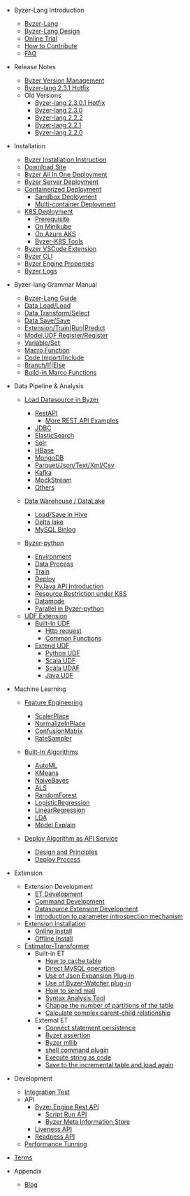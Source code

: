 - Byzer-Lang Introduction
  * [Byzer-Lang](/byzer-lang/en-us/introduction/byzer_lang_intro.md)
  * [Byzer-Lang Design](/byzer-lang/en-us/introduction/byzer_lang_design.md)
  * [Online Trial](/byzer-lang/en-us/introduction/online_trial.md)
  * [How to Contribute](/byzer-lang/en-us/appendix/contribute.md)  
  * [FAQ](/byzer-lang/en-us/faq/byzerlang_FAQ.md)

- Release Notes
  * [Byzer Version Management](/byzer-lang/en-us/release-notes/README.md)
  * [Byzer-lang 2.3.1 Hotfix](/byzer-lang/en-us/release-notes/2.3.1.md)
  - Old Versions
    * [Byzer-lang 2.3.0.1 Hotfix](/byzer-lang/en-us/release-notes/2.3.0.1.md)
    * [Byzer-lang 2.3.0](/byzer-lang/en-us/release-notes/2.3.0.md)
    * [Byzer-lang 2.2.2](/byzer-lang/en-us/release-notes/2.2.2.md)
    * [Byzer-lang 2.2.1](/byzer-lang/en-us/release-notes/2.2.1.md)
    * [Byzer-lang 2.2.0](/byzer-lang/en--us/release-notes/2.2.0.md)

- Installation
  * [Byzer Installation Instruction](/byzer-lang/en-us/installation/README.md)
  * [Download Site](/byzer-lang/en-us/installation/download/site.md)
  * [Byzer All In One Deployment](/byzer-lang/en-us/installation/server/byzer-all-in-one-deployment.md)
  * [Byzer Server Deployment](/byzer-lang/en-us/installation/server/binary-installation.md)
  * [Containerized Deployment](/byzer-lang/en-us/installation/containerized-deployment/containerized-deployment.md)
    * [Sandbox Deployment](/byzer-lang/en-us/installation/containerized-deployment/sandbox-standalone.md)
    * [Multi-container Deployment](/byzer-lang/en-us/installation/containerized-deployment/muti-continer.md)
  * [K8S Deployment](/byzer-lang/en-us/installation/k8s/k8s-deployment.md)
    * [Prerequisite](/byzer-lang/en-us/installation/k8s/k8s-prerequisites.md)
    * [On Minikube](/byzer-lang/en-us/installation/k8s/byzer-on-minikube.md)
    * [On Azure AKS](/byzer-lang/en-us/installation/k8s/byzer-on-azure.md)
    * [Byzer-K8S Tools](/byzer-lang/en-us/installation/k8s/byzer-k8s-tool.md)
  * [Byzer VSCode Extension](/byzer-lang/en-us/installation/vscode/byzer-vscode-extension-installation.md)
  * [Byzer CLI](/byzer-lang/en-us/installation/cli/byzer-cli.md)
  * [Byzer Engine Properties](/byzer-lang/en-us/installation/configuration/byzer-lang-configuration.md)
  * [Byzer Logs](/byzer-lang/en-us/installation/logs/log.md)
  
- Byzer-lang Grammar Manual
  * [Byzer-Lang Guide](/byzer-lang/en-us/grammar/outline.md)  
  * [Data Load/Load](/byzer-lang/en-us/grammar/load.md)
  * [Data Transform/Select](/byzer-lang/en-us/grammar/select.md)
  * [Data Save/Save](/byzer-lang/en-us/grammar/save.md)
  * [Extension/Train|Run|Predict](/byzer-lang/en-us/grammar/et_statement.md)
  * [Model,UDF Register/Register](/byzer-lang/en-us/grammar/register.md)  
  * [Variable/Set](/byzer-lang/en-us/grammar/set.md)
  * [Macro Function](/byzer-lang/en-us/grammar/macro.md)
  * [Code Import/Include](/byzer-lang/en-us/grammar/include.md)
  * [Branch/If|Else](/byzer-lang/en-us/grammar/branch_statement.md)
  * [Build-in Marco Functions](/byzer-lang/en-us/grammar/commands.md)

- Data Pipeline & Analysis
    - [Load Datasource in Byzer](/byzer-lang/en-us/datasource/README.md)
      * [RestAPI](/byzer-lang/en-us/datasource/restapi.md)
        * [More REST API Examples](/byzer-lang/en-us/datasource/restapi_examples.md)
      * [JDBC](/byzer-lang/en-us/datasource/jdbc.md)
      * [ElasticSearch](/byzer-lang/en-us/datasource/es.md)
      * [Solr](/byzer-lang/en-us/datasource/solr.md)
      * [HBase](/byzer-lang/en-us/datasource/hbase.md)
      * [MongoDB](/byzer-lang/en-us/datasource/mongodb.md)
      * [Parquet/Json/Text/Xml/Csv](/byzer-lang/en-us/datasource/file.md)
      * [Kafka](/byzer-lang/en-us/datasource/kafka.md)
      * [MockStream](/byzer-lang/en-us/datasource/mock_streaming.md)
      * [Others](/byzer-lang/en-us/datasource/other.md)

    - [Data Warehouse / DataLake](/byzer-lang/en-us/datahouse/README.md)
        * [Load/Save in Hive](/byzer-lang/en-us/datahouse/hive.md)
        * [Delta lake](/byzer-lang/en-us/datahouse/delta_lake.md)
        * [MySQL Binlog](/byzer-lang/en-us/datahouse/mysql_binlog.md)

    - [Byzer-python](/byzer-lang/en-us/python/README.md)
        * [Environment](/byzer-lang/en-us/python/env.md)
        * [Data Process](/byzer-lang/en-us/python/etl.md)
        * [Train](/byzer-lang/en-us/python/train.md)
        * [Deploy](/byzer-lang/en-us/python/deploy_model.md)
        * [PyJava API Introduction](/byzer-lang/en-us/python/pyjava.md)
        * [Resource Restriction under K8S](/byzer-lang/en-us/python/k8s_resource.md)
        * [Datamode](/byzer-lang/en-us/python/datamode.md)
        * [Parallel in Byzer-python](/byzer-lang/en-us/python/py_parallel.md)

    * [UDF Extension](/byzer-lang/en-us/udf/README.md)
        * [Built-In UDF](/byzer-lang/en-us/udf/built_in_udf/README.md)
          * [Http request](/byzer-lang/en-us/udf/built_in_udf/http.md)
          * [Common Functions](/byzer-lang/en-us/udf/built_in_udf/vec.md)
        * [Extend UDF](/byzer-lang/en-us/udf/extend_udf/README.md)
          * [Python UDF](/byzer-lang/en-us/udf/extend_udf/python_udf.md)
          * [Scala UDF](/byzer-lang/en-us/udf/extend_udf/scala_udf.md)
          * [Scala UDAF](/byzer-lang/en-us/udf/extend_udf/scala_udaf.md)
          * [Java UDF](/byzer-lang/en-us/udf/extend_udf/java_udf.md)

- Machine Learning
    * [Feature Engineering](/byzer-lang/en-us/ml/feature/README.md)
        * [ScalerPlace](/byzer-lang/en-us/ml/feature/scale.md)
        * [NormalizeInPlace](/byzer-lang/en-us/ml/feature/normalize.md)
        * [ConfusionMatrix](/byzer-lang/en-us/ml/feature/confusion_matrix.md)
        * [RateSampler](/byzer-lang/en-us/ml/feature/rate_sample.md)

    * [Built-In Algorithms](/byzer-lang/en-us/ml/algs/README.md)
        * [AutoML](/byzer-lang/en-us/ml/algs/auto_ml.md) 
        * [KMeans](/byzer-lang/en-us/ml/algs/kmeans.md)
        * [NaiveBayes](/byzer-lang/en-us/ml/algs/naive_bayes.md)
        * [ALS](/byzer-lang/en-us/ml/algs/als.md)
        * [RandomForest](/byzer-lang/en-us/ml/algs/random_forest.md) 
        * [LogisticRegression](/byzer-lang/en-us/ml/algs/logistic_regression.md)
        * [LinearRegression](/byzer-lang/en-us/ml/algs/linear_regression.md)
        * [LDA](/byzer-lang/en-us/ml/algs/lda.md)
        * [Model Explain](/byzer-lang/en-us/ml/algs/model_explain/ModelSelfExplain.md)

    * [Deploy Algorithm as API Service](/byzer-lang/en-us/ml/api_service/README.md)
        * [Design and Principles](/byzer-lang/en-us/ml/api_service/design.md)
        * [Deploy Process](/byzer-lang/en-us/ml/api_service/process.md)

- Extension
    * Extension Development
      * [ET Development](/byzer-lang/en-us/extension/dev/et_dev.md)
      * [Command Development](/byzer-lang/en-us/extension/dev/et_command.md)
      * [Datasource Extension Development](/byzer-lang/en-us/extension/dev/ds_dev.md)
      * [Introduction to parameter introspection mechanism](/byzer-lang/en-us/extension/dev/et_params_dev.md)
    * [Extension Installation](/byzer-lang/en-us/extension/README.md)
        * [Online Install](/byzer-lang/en-us/extension/installation/online_install.md)
        * [Offline Install](/byzer-lang/en-us/extension/installation/offline_install.md)
    * [Estimator-Transformer](/byzer-lang/en-us/extension/et/README.md)
        * Built-in ET
            * [How to cache table](/byzer-lang/en-us/extension/et/CacheExt.md)
            * [Direct MySQL operation](/byzer-lang/en-us/extension/et/JDBC.md)
            * [Use of Json Expansion Plug-in](/byzer-lang/en-us/extension/et/JsonExpandExt.md)
            * [Use of Byzer-Watcher plug-in](/byzer-lang/en-us/extension/et/byzer-watcher.md)
            * [How to send mail](/byzer-lang/en-us/extension/et/SendMessage.md)
            * [Syntax Analysis Tool](/byzer-lang/en-us/extension/et/SyntaxAnalyzeExt.md)
            * [Change the number of partitions of the table](/byzer-lang/en-us/extension/et/TableRepartition.md)
            * [Calculate complex parent-child relationship](/byzer-lang/en-us/extension/et/TreeBuildExt.md)
        * External ET
            * [Connect statement persistence](/byzer-lang/en-us/extension/et/external/connect-persist.md)
            * [Byzer assertion](/byzer-lang/en-us/extension/et/external/mlsql-assert.md)
            * [Byzer mllib](/byzer-lang/en-us/extension/et/external/mlsql-mllib.md)
            * [shell command plugin](/byzer-lang/en-us/extension/et/external/mlsql-shell.md)
            * [Execute string as code](/byzer-lang/en-us/extension/et/external/run-script.md)
            * [Save to the incremental table and load again](/byzer-lang/en-us/extension/et/external/save-then-load.md)

- Development  
    * [Integration Test](/byzer-lang/en-us/developer/it/integration_test.md)     
    * API
      * [Byzer Engine Rest API](/byzer-lang/en-us/developer/api/README.md)
        * [Script Run API](/byzer-lang/en-us/developer/api/run_script_api.md)
        * [Byzer Meta Information Store](/byzer-lang/en-us/developer/api/meta_store.md)
      * [Liveness API](/byzer-lang/en-us/developer/api/liveness.md)
      * [Readness API](/byzer-lang/en-us/developer/api/readiness.md)
    * [Performance Tunning](/byzer-lang/en-us/developer/tunning/dynamic_resource.md)

- [Terms](/byzer-lang/en-us/appendix/terms.md)  

- Appendix
    * [Blog](/byzer-lang/en-us/appendix/blog.md)   

